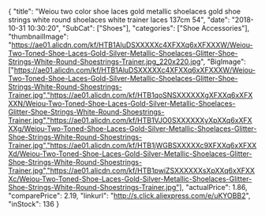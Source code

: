 {
	"title": "Weiou two color shoe laces gold metallic shoelaces gold shoe strings white round shoelaces white trainer laces 137cm 54",
	"date": "2018-10-31 10:30:20",
	"SubCat": ["Shoes"],
	"categories": ["Shoe Accessories"],
	"thumbnailImage": "https://ae01.alicdn.com/kf/HTB1AluDSXXXXXc4XFXXq6xXFXXXW/Weiou-Two-Toned-Shoe-Laces-Gold-Silver-Metallic-Shoelaces-Glitter-Shoe-Strings-White-Round-Shoestrings-Trainer.jpg_220x220.jpg",
	"BigImage": ["https://ae01.alicdn.com/kf/HTB1AluDSXXXXXc4XFXXq6xXFXXXW/Weiou-Two-Toned-Shoe-Laces-Gold-Silver-Metallic-Shoelaces-Glitter-Shoe-Strings-White-Round-Shoestrings-Trainer.jpg","https://ae01.alicdn.com/kf/HTB1qoSNSXXXXXXgXFXXq6xXFXXXN/Weiou-Two-Toned-Shoe-Laces-Gold-Silver-Metallic-Shoelaces-Glitter-Shoe-Strings-White-Round-Shoestrings-Trainer.jpg","https://ae01.alicdn.com/kf/HTB1VJO0SXXXXXXyXpXXq6xXFXXXg/Weiou-Two-Toned-Shoe-Laces-Gold-Silver-Metallic-Shoelaces-Glitter-Shoe-Strings-White-Round-Shoestrings-Trainer.jpg","https://ae01.alicdn.com/kf/HTB1jWGBSXXXXXc9XFXXq6xXFXXXd/Weiou-Two-Toned-Shoe-Laces-Gold-Silver-Metallic-Shoelaces-Glitter-Shoe-Strings-White-Round-Shoestrings-Trainer.jpg","https://ae01.alicdn.com/kf/HTB1pwiZSXXXXXXsXpXXq6xXFXXXc/Weiou-Two-Toned-Shoe-Laces-Gold-Silver-Metallic-Shoelaces-Glitter-Shoe-Strings-White-Round-Shoestrings-Trainer.jpg"],
	"actualPrice": 1.86,
	"comparePrice": 2.19,
	"linkurl": "http://s.click.aliexpress.com/e/uKYOBB2",
	"inStock": 136
}

